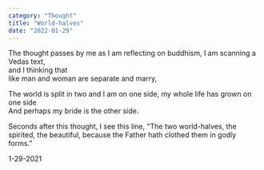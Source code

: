 ```yaml
---
category: "Thought" 
title: "World-halves"
date: "2022-01-29"
---
```


The thought passes by me as I am reflecting on buddhism, I am scanning a Vedas text,   
and I thinking that  
like man and woman are separate and marry,  

The world is split in two and I am on one side, my whole life has grown on one side  
And perhaps my bride is the other side.  

Seconds after this thought, I see this line, "The two world-halves, the spirited, the beautiful, because the Father hath clothed them in godly forms."   

1-29-2021 